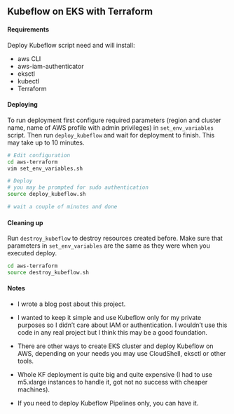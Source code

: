 ## Kubeflow on EKS with Terraform

#### Requirements
Deploy Kubeflow script need and will install:
- aws CLI
- aws-iam-authenticator
- eksctl
- kubectl
- Terraform

#### Deploying 

To run deployment first configure required parameters (region and cluster name, name of AWS profile with admin privileges) in `set_env_variables` script. Then run `deploy_kubeflow` and wait for deployment to finish. This may take up to 10 minutes.

```bash
# Edit configuration
cd aws-terraform
vim set_env_variables.sh

# Deploy
# you may be prompted for sudo authentication
source deploy_kubeflow.sh

# wait a couple of minutes and done
```

#### Cleaning up

Run `destroy_kubeflow` to destroy resources created before. Make sure that parameters in `set_env_variables` are the same as they were when you executed deploy.

```bash
cd aws-terraform
source destroy_kubeflow.sh
```

#### Notes

- I wrote a blog post about this project.

- I wanted to keep it simple and use Kubeflow only for my private purposes so I didn’t care about IAM or authentication. I wouldn’t use this code in any real project but I think this may be a good foundation.

- There are other ways to create EKS cluster and deploy Kubeflow on AWS, depending on your needs you may use CloudShell, eksctl or other tools.

- Whole KF deployment is quite big and quite expensive (I had to use m5.xlarge instances to handle it, got not no success with cheaper machines).

- If you need to deploy Kubeflow Pipelines only, you can have it.